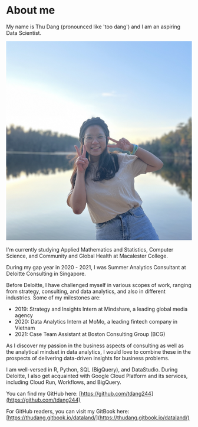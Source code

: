 # About me

My name is Thu Dang (pronounced like 'too dang') and I am an aspiring Data Scientist.

![](<.gitbook/assets/Screen Shot 2021-12-25 at 10.26.02 PM.png>)

I'm currently studying Applied Mathematics and Statistics, Computer Science, and Community and Global Health at Macalester College.&#x20;

During my gap year in 2020 - 2021, I was Summer Analytics Consultant at Deloitte Consulting in Singapore.

Before Deloitte, I have challenged myself in various scopes of work, ranging from strategy, consulting, and data analytics, and also in different industries. Some of my milestones are:

* 2019: Strategy and Insights Intern at Mindshare, a leading global media agency&#x20;
* 2020: Data Analytics Intern at MoMo, a leading fintech company in Vietnam
* 2021: Case Team Assistant at Boston Consulting Group (BCG)

As I discover my passion in the business aspects of consulting as well as the analytical mindset in data analytics, I would love to combine these in the prospects of delivering data-driven insights for business problems.

I am well-versed in R, Python, SQL (BigQuery), and DataStudio. During Deloitte, I also get acquainted with Google Cloud Platform and its services, including Cloud Run, Workflows, and BigQuery.

You can find my GitHub here: [https://github.com/tdang244](https://github.com/tdang244)

For GitHub readers, you can visit my GitBook here: [https://thudang.gitbook.io/dataland/](https://thudang.gitbook.io/dataland/)

